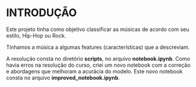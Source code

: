 # INTRODUÇÃO

Este projeto tinha como objetivo classificar as músicas de acordo com seu estilo, Hip-Hop ou Rock.

Tínhamos a música a algumas features (características) que a descreviam. 

A resolução consta no diretório <b>scripts</b>, no arquivo <b>notebook.ipynb</b>. 
Como havia erros na resolução do curso, criei um novo notebook com a correção e abordagens que melhoram a acurácia do modelo.
Este novo notebook consta no arquivo <b>improved_notebook.ipynb</b>.
